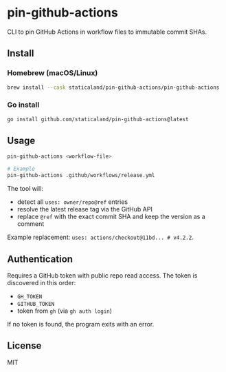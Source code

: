 # pin-github-actions

CLI to pin GitHub Actions in workflow files to immutable commit SHAs.

## Install

### Homebrew (macOS/Linux)

```bash
brew install --cask staticaland/pin-github-actions/pin-github-actions
```

### Go install

```bash
go install github.com/staticaland/pin-github-actions@latest
```

## Usage

```bash
pin-github-actions <workflow-file>

# Example
pin-github-actions .github/workflows/release.yml
```

The tool will:
- detect all `uses: owner/repo@ref` entries
- resolve the latest release tag via the GitHub API
- replace `@ref` with the exact commit SHA and keep the version as a comment

Example replacement: `uses: actions/checkout@11bd... # v4.2.2`.

## Authentication

Requires a GitHub token with public repo read access. The token is discovered in this order:
- `GH_TOKEN`
- `GITHUB_TOKEN`
- token from `gh` (via `gh auth login`)

If no token is found, the program exits with an error.

## License

MIT
